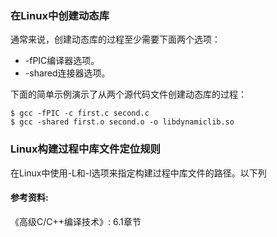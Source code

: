 ### 在Linux中创建动态库

通常来说，创建动态库的过程至少需要下面两个选项：
- -fPIC编译器选项。
- -shared连接器选项。

下面的简单示例演示了从两个源代码文件创建动态库的过程：
```shell
$ gcc -fPIC -c first.c second.c
$ gcc -shared first.o second.o -o libdynamiclib.so
```

### Linux构建过程中库文件定位规则

在Linux中使用-L和-l选项来指定构建过程中库文件的路径。以下列

#### 参考资料:
《高级C/C++编译技术》: 6.1章节
